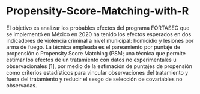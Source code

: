 # Propensity-Score-Matching-with-R

El objetivo es analizar los probables efectos del programa FORTASEG que se implementó en México en 2020 ha tenido los efectos esperados en dos indicadores de violencia criminal a nivel municipal: homicidio y lesiones por arma de fuego.
La técnica empleada es el pareamiento por puntaje de propensión o Propensity Score Matching (PSM; una técnica que permite estimar los efectos de un tratamiento con datos no experimentales u observacionales [1],
por medio de la estimación de puntajes de propensión como criterios estadísticos para vincular observaciones del tratamiento y fuera del tratamiento y reducir el sesgo de selección de covariables no observadas.
